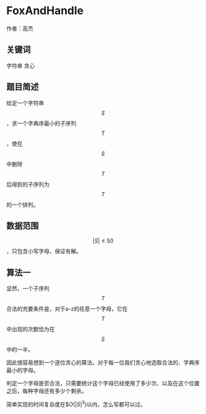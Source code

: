 # FoxAndHandle
作者：高杰

## 关键词

字符串 贪心

## 题目简述

给定一个字符串$$S$$，求一个字典序最小的子序列$$T$$，使在$$S$$中删除$$T$$后得到的子序列为$$T$$的一个排列。

## 数据范围

$$\left|S\right|\le50$$，只包含小写字母，保证有解。

## 算法一

显然，一个子序列$$T$$合法的充要条件是，对于a-z的任意一个字母，它在$$T$$中出现的次数恰为在$$S$$中的一半。

因此很容易想到一个逐位贪心的算法。对于每一位我们贪心地选取合法的、字典序最小的字母。

判定一个字母是否合法，只需要统计这个字母已经使用了多少次、以及在这个位置之后，每种字母还有多少个剩余。

简单实现的时间复杂度在$$O(\left|S\right|^3)$以内，怎么写都可以过。
